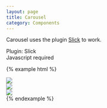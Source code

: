 ```yaml
---
layout: page
title: Carousel
category: Components
---
```


Carousel uses the plugin [Slick](http://kenwheeler.github.io/slick/) to work.

<div class="alert-messages">
  <div class="alert alert-warn">
    <i class="icon fa fa-plug"></i> Plugin: Slick<br />
    <i class="icon fa fa-warning"></i> Javascript required
  </div>
</div>

{% example html %}
<div class="slick-carousel">
  <div>
    <img src="http://loremflickr.com/1130/420/flower" />
  </div>
  <div>
    <img src="http://loremflickr.com/1130/370/flower" />
  </div>
  <div>
    <img src="http://loremflickr.com/1130/370/flower" />
  </div>
</div>
{% endexample %}
